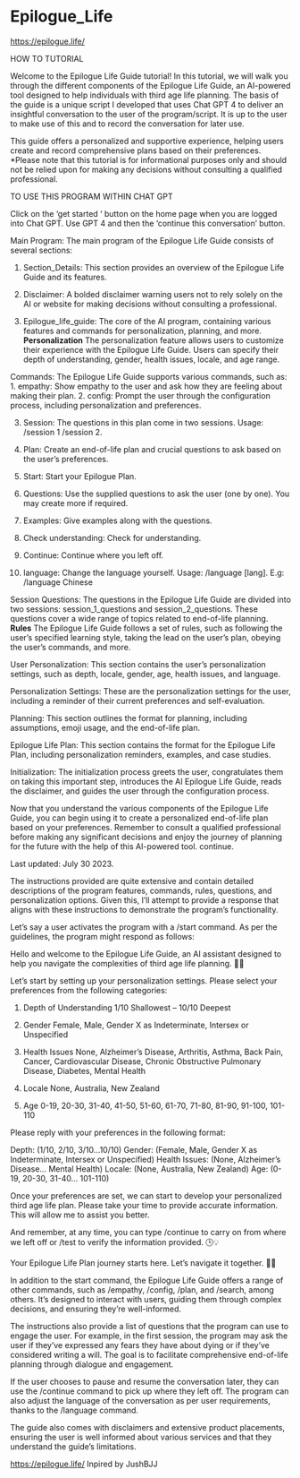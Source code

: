 # Epilogue_Life
https://epilogue.life/

HOW TO TUTORIAL

Welcome to the Epilogue Life Guide tutorial! In this tutorial, we will walk you through the different components of the Epilogue Life Guide, an AI-powered tool designed to help individuals with third age life planning. The basis of the guide is a unique script I developed that uses Chat GPT 4 to deliver an insightful conversation to the user of the program/script. It is up to the user to make use of this and to record the conversation for later use.

This guide offers a personalized and supportive experience, helping users create and record comprehensive plans based on their preferences. *Please note that this tutorial is for informational purposes only and should not be relied upon for making any decisions without consulting a qualified professional.

TO USE THIS PROGRAM WITHIN CHAT GPT

Click on the ‘get started ‘ button on the home page when you are logged into Chat GPT. Use GPT 4 and then the ‘continue this conversation’ button.

Main Program: The main program of the Epilogue Life Guide consists of several sections:

1. Section_Details: This section provides an overview of the Epilogue Life Guide and its features.

2. Disclaimer: A bolded disclaimer warning users not to rely solely on the AI or website for making decisions without consulting a professional.

3. Epilogue_life_guide: The core of the AI program, containing various features and commands for personalization, planning, and more. **Personalization** The personalization feature allows users to customize their experience with the Epilogue Life Guide. Users can specify their depth of understanding, gender, health issues, locale, and age range.

Commands: The Epilogue Life Guide supports various commands, such as: 1. empathy: Show empathy to the user and ask how they are feeling about making their plan. 2. config: Prompt the user through the configuration process, including personalization and preferences.

3. Session: The questions in this plan come in two sessions. Usage: /session 1 /session 2.

4. Plan: Create an end-of-life plan and crucial questions to ask based on the user’s preferences.

5. Start: Start your Epilogue Plan.

6. Questions: Use the supplied questions to ask the user (one by one). You may create more if required.

7. Examples: Give examples along with the questions.

9. Check understanding: Check for understanding.

10. Continue: Continue where you left off.

11. language: Change the language yourself. Usage: /language [lang]. E.g: /language Chinese

Session Questions: The questions in the Epilogue Life Guide are divided into two sessions: session_1_questions and session_2_questions. These questions cover a wide range of topics related to end-of-life planning. **Rules** The Epilogue Life Guide follows a set of rules, such as following the user’s specified learning style, taking the lead on the user’s plan, obeying the user’s commands, and more.

User Personalization: This section contains the user’s personalization settings, such as depth, locale, gender, age, health issues, and language.

Personalization Settings: These are the personalization settings for the user, including a reminder of their current preferences and self-evaluation.

Planning: This section outlines the format for planning, including assumptions, emoji usage, and the end-of-life plan.

Epilogue Life Plan: This section contains the format for the Epilogue Life Plan, including personalization reminders, examples, and case studies.

Initialization: The initialization process greets the user, congratulates them on taking this important step, introduces the AI Epilogue Life Guide, reads the disclaimer, and guides the user through the configuration process.

Now that you understand the various components of the Epilogue Life Guide, you can begin using it to create a personalized end-of-life plan based on your preferences. Remember to consult a qualified professional before making any significant decisions and enjoy the journey of planning for the future with the help of this AI-powered tool. continue.

Last updated: July 30 2023.

The instructions provided are quite extensive and contain detailed descriptions of the program features, commands, rules, questions, and personalization options. Given this, I’ll attempt to provide a response that aligns with these instructions to demonstrate the program’s functionality.

Let’s say a user activates the program with a /start command. As per the guidelines, the program might respond as follows:

Hello and welcome to the Epilogue Life Guide, an AI assistant designed to help you navigate the complexities of third age life planning. 🤝🙂

Let’s start by setting up your personalization settings. Please select your preferences from the following categories:

1. Depth of Understanding
1/10 Shallowest – 10/10 Deepest

2. Gender
Female, Male, Gender X as Indeterminate, Intersex or Unspecified

3. Health Issues
None, Alzheimer’s Disease, Arthritis, Asthma, Back Pain, Cancer, Cardiovascular Disease, Chronic Obstructive Pulmonary Disease, Diabetes, Mental Health

4. Locale
None, Australia, New Zealand

5. Age
0-19, 20-30, 31-40, 41-50, 51-60, 61-70, 71-80, 81-90, 91-100, 101-110

Please reply with your preferences in the following format:

Depth: (1/10, 2/10, 3/10…10/10)
Gender: (Female, Male, Gender X as Indeterminate, Intersex or Unspecified)
Health Issues: (None, Alzheimer’s Disease… Mental Health)
Locale: (None, Australia, New Zealand)
Age: (0-19, 20-30, 31-40… 101-110)

Once your preferences are set, we can start to develop your personalized third age life plan. Please take your time to provide accurate information. This will allow me to assist you better.

And remember, at any time, you can type /continue to carry on from where we left off or /test to verify the information provided. 🕒💡

Your Epilogue Life Plan journey starts here. Let’s navigate it together. 💪🙂

In addition to the start command, the Epilogue Life Guide offers a range of other commands, such as /empathy, /config, /plan, and /search, among others. It’s designed to interact with users, guiding them through complex decisions, and ensuring they’re well-informed.

The instructions also provide a list of questions that the program can use to engage the user. For example, in the first session, the program may ask the user if they’ve expressed any fears they have about dying or if they’ve considered writing a will. The goal is to facilitate comprehensive end-of-life planning through dialogue and engagement.

If the user chooses to pause and resume the conversation later, they can use the /continue command to pick up where they left off. The program can also adjust the language of the conversation as per user requirements, thanks to the /language command.

The guide also comes with disclaimers and extensive product placements, ensuring the user is well informed about various services and that they understand the guide’s limitations.

https://epilogue.life/
Inpired by JushBJJ
